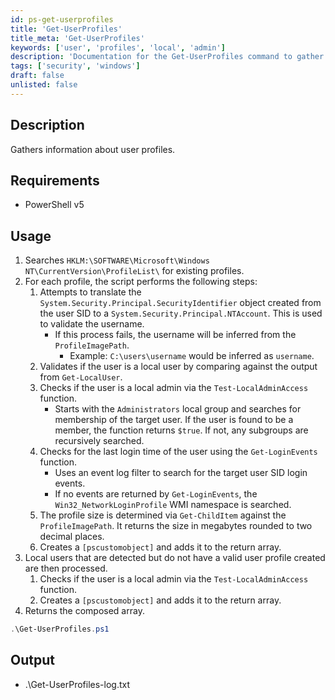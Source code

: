 ```yaml
---
id: ps-get-userprofiles
title: 'Get-UserProfiles'
title_meta: 'Get-UserProfiles'
keywords: ['user', 'profiles', 'local', 'admin']
description: 'Documentation for the Get-UserProfiles command to gather information about user profiles on a Windows system.'
tags: ['security', 'windows']
draft: false
unlisted: false
---
```


## Description
Gathers information about user profiles.

## Requirements
- PowerShell v5

## Usage
1. Searches `HKLM:\SOFTWARE\Microsoft\Windows NT\CurrentVersion\ProfileList\` for existing profiles.
2. For each profile, the script performs the following steps:
    1. Attempts to translate the `System.Security.Principal.SecurityIdentifier` object created from the user SID to a `System.Security.Principal.NTAccount`. This is used to validate the username.
        - If this process fails, the username will be inferred from the `ProfileImagePath`.
            - Example: `C:\users\username` would be inferred as `username`.
    2. Validates if the user is a local user by comparing against the output from `Get-LocalUser`.
    3. Checks if the user is a local admin via the `Test-LocalAdminAccess` function.
        - Starts with the `Administrators` local group and searches for membership of the target user. If the user is found to be a member, the function returns `$true`. If not, any subgroups are recursively searched.
    4. Checks for the last login time of the user using the `Get-LoginEvents` function.
        - Uses an event log filter to search for the target user SID login events.
        - If no events are returned by `Get-LoginEvents`, the `Win32_NetworkLoginProfile` WMI namespace is searched.
    5. The profile size is determined via `Get-ChildItem` against the `ProfileImagePath`. It returns the size in megabytes rounded to two decimal places.
    6. Creates a `[pscustomobject]` and adds it to the return array.
3. Local users that are detected but do not have a valid user profile created are then processed.
    1. Checks if the user is a local admin via the `Test-LocalAdminAccess` function.
    2. Creates a `[pscustomobject]` and adds it to the return array.
4. Returns the composed array.

```powershell
.\Get-UserProfiles.ps1
```

## Output
- .\Get-UserProfiles-log.txt



